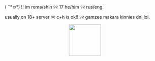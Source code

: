 ( ˶°ㅁ°) !! im roma/shin ୨୧ 17 he/him ୨୧ rus/eng.

usually on 18+ server ୨୧ c+h is ok!! ୨୧ gamzee makara kinnies dni lol.

<div align="center">
<img src="https://tenor.com/oLSXZlKiyDJ.gif" width="100" height="100"/>
</div> 

